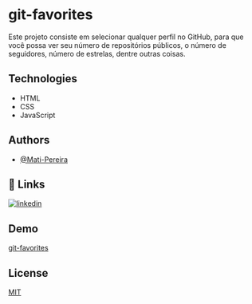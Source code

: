 
# git-favorites

Este projeto consiste em selecionar qualquer perfil no GitHub, para que você possa ver seu número de repositórios públicos, o número de seguidores, número de estrelas, dentre outras coisas.

## Technologies

- HTML
- CSS
- JavaScript

## Authors

- [@Mati-Pereira](https://github.com/Mati-Pereira)

## 🔗 Links
[![linkedin](https://img.shields.io/badge/linkedin-0A66C2?style=for-the-badge&logo=linkedin&logoColor=white)](https://www.linkedin.com/in/matheus-rodrigues-pereira/)

## Demo

[git-favorites](https://gitfav.netlify.app/)

## License

[MIT](https://choosealicense.com/licenses/mit/)
